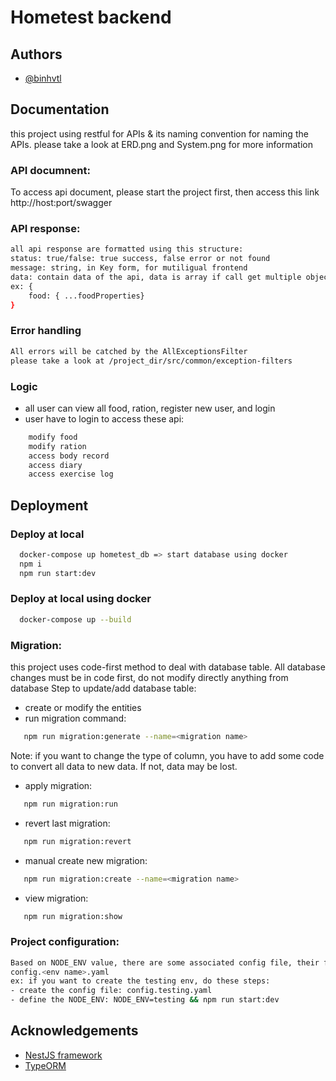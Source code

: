 
# Hometest backend


## Authors

- [@binhvtl](https://www.github.com/octokatherine)


## Documentation

this project using restful for APIs  & its naming convention for naming the APIs.
please take a look at ERD.png and System.png for more information


### API documnent:
To access api document, please start the project first, then access this link
http://host:port/swagger

### API response:
```bash
all api response are formatted using this structure:
status: true/false: true success, false error or not found
message: string, in Key form, for mutiligual frontend
data: contain data of the api, data is array if call get multiple objects, or is object if get one
ex: {
    food: { ...foodProperties}
}
```

### Error handling
```bash
All errors will be catched by the AllExceptionsFilter
please take a look at /project_dir/src/common/exception-filters
```

### Logic
- all user can view all food, ration, register new user, and login
- user have to login to access these api:
```bash
    modify food
    modify ration
    access body record
    access diary
    access exercise log
```
## Deployment

### Deploy at local

```bash
  docker-compose up hometest_db => start database using docker
  npm i
  npm run start:dev
```

### Deploy at local using docker

```bash
  docker-compose up --build  
```

### Migration:
this project uses code-first method to deal with database table. All database changes must be in code first, do not modify directly anything from database
Step to update/add database table:
- create or modify the entities
- run migration command:
```bash
   npm run migration:generate --name=<migration name>
```
Note: if you want to change the type of column, you have to add some code to convert all data to new data. If not, data may be lost.

- apply migration:
```bash
   npm run migration:run
```

- revert last migration:
```bash
   npm run migration:revert
```

- manual create new migration:
```bash
   npm run migration:create --name=<migration name>
```

- view migration:
```bash
   npm run migration:show
```

### Project configuration:

```bash
Based on NODE_ENV value, there are some associated config file, their format is like the following:
config.<env name>.yaml
ex: if you want to create the testing env, do these steps:
- create the config file: config.testing.yaml
- define the NODE_ENV: NODE_ENV=testing && npm run start:dev
```




## Acknowledgements

 - [NestJS framework](https://docs.nestjs.com/)
 - [TypeORM](https://typeorm.io/)


